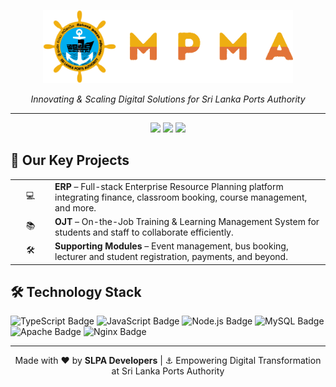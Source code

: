 <!-- Organization Banner -->
<p align="center"">
  <img 
    src="https://raw.githubusercontent.com/MPMA-DEV/.github/5d90f88c085cc432c362d684fbbbcd50fd9b6d07/mpma-logo-trim.png" 
    alt="SLPA Developers Logo" 
    width="400">
</p>



<p align="center">
  <em>Innovating & Scaling Digital Solutions for Sri Lanka Ports Authority</em>  
</p>


<hr/>

<!-- Badges -->
<p align="center">
  <img src="https://img.shields.io/badge/ERP-Development-blue?style=flat-square&logo=react">
  <img src="https://img.shields.io/badge/OJT-System-green?style=flat-square&logo=node.js">
  <img src="https://img.shields.io/badge/Active-Projects-orange?style=flat-square&logo=github">
</p>


<!-- Key Projects -->
<h2>🚀 Our Key Projects</h2>

<table>
  <tr>
    <td width="50" align="center">💻</td>
    <td>
      <strong>ERP</strong> – Full-stack Enterprise Resource Planning platform integrating finance, classroom booking, course management, and more.
    </td>
  </tr>
  <tr>
    <td width="50" align="center">📚</td>
    <td>
      <strong>OJT</strong> – On-the-Job Training & Learning Management System for students and staff to collaborate efficiently.
    </td>
  </tr>
  <tr>
    <td width="50" align="center">🛠️</td>
    <td>
      <strong>Supporting Modules</strong> – Event management, bus booking, lecturer and student registration, payments, and beyond.
    </td>
  </tr>
</table>



<!-- Tech Stack -->
<h2>🛠️ Technology Stack</h2>
<p>
  <!-- Frontend -->
<img src="https://img.shields.io/badge/Frontend-TypeScript-3178C6?logo=typescript&logoColor=white" alt="TypeScript Badge">
<img src="https://img.shields.io/badge/Frontend-JavaScript-F7DF1E?logo=javascript&logoColor=black" alt="JavaScript Badge">

<!-- Backend -->
<img src="https://img.shields.io/badge/Backend-Node.js-339933?logo=node.js&logoColor=white" alt="Node.js Badge">

<!-- Database -->
<img src="https://img.shields.io/badge/Database-MySQL-4479A1?logo=mysql&logoColor=white" alt="MySQL Badge">

<!-- DevOps -->
<img src="https://img.shields.io/badge/DevOps-Apache-D22128?logo=apache&logoColor=white" alt="Apache Badge">
<img src="https://img.shields.io/badge/DevOps-Nginx-009639?logo=nginx&logoColor=white" alt="Nginx Badge">

</p>


<!-- Footer -->
<hr/>
<p align="center">
  Made with ❤️ by <strong>SLPA Developers</strong> | ⚓ Empowering Digital Transformation at Sri Lanka Ports Authority
</p>
